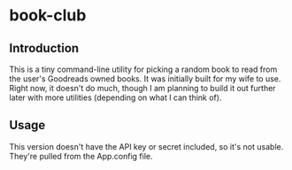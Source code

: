 # book-club

## Introduction

This is a tiny command-line utility for picking a random book to read from the user's Goodreads owned books. It was initially built for my wife to use. Right now, it doesn't do much, though I am planning to build it out further later with more utilities (depending on what I can think of).

## Usage

This version doesn't have the API key or secret included, so it's not usable. They're pulled from the App.config file. 
